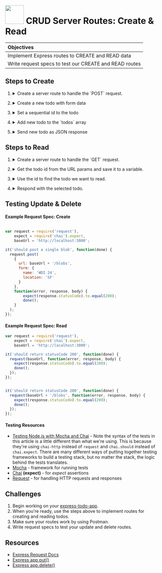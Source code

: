 # <img src="https://cloud.githubusercontent.com/assets/7833470/10899314/63829980-8188-11e5-8cdd-4ded5bcb6e36.png" height="60"> CRUD Server Routes: Create & Read

| Objectives |
| :--- |
| Implement Express routes to CREATE and READ data |
| Write request specs to test our CREATE and READ routes |

## Steps to Create

1. <details>
    <summary>Create a server route to handle the `POST` request.</summary>
    ```js
    app.post('/api/todos', function (req, res) {

    });
    ```
</details>

2. <details>
    <summary>Create a new todo with form data</summary>
    ```js
    app.post('/api/todos', function (req, res) {
      var newTodo = req.body;
    });
    ```
</details>

3. <details>
    <summary>Set a sequential id to the todo</summary>
    ```js
    app.post('/api/todos', function (req, res) {
      var newTodo = req.body;

      if (todos.length > 0) {
        newTodo._id = todos[todos.length - 1]._id + 1;
      } else {
        newTodo._id = 1;
      }
    });
    ```
</details>

4. <details>
    <summary>Add new todo to the `todos` array</summary>
    ```js
    app.post('/api/todos', function (req, res) {
      var newTodo = req.body;

      if (todos.length > 0) {
        newTodo._id = todos[todos.length - 1]._id + 1;
      } else {
        newTodo._id = 1;
      }

      todos.push(newTodo);
    });
    ```
</details>

5. <details>
    <summary>Send new todo as JSON response</summary>
    ```js

    app.post('/api/todos', function (req, res) {
    // create new todo with form data (`req.body`)
      var newTodo = req.body;

    // set sequential id (last id in `todos` array + 1)
      if (todos.length > 0) {
        newTodo._id = todos[todos.length - 1]._id + 1;
      } else {
        newTodo._id = 1;
      }

    // add newTodo to `todos` array
      todos.push(newTodo);

    // send newTodo as JSON response
      res.json(newTodo);
    });
    ```
</details>

## Steps to Read

1. <details>
    <summary>Create a server route to handle the `GET` request.</summary>
    ```js
    app.get('/api/todos/:id', function (req, res) {

    });
    ```
</details>

2. <details>
    <summary>Get the todo id from the URL params and save it to a variable.</summary>
    ```js
    app.get('/api/todos/:id', function (req, res) {
      var todoId = parseInt(req.params.id);
    });
    ```
</details>

3. <details>
    <summary>Use the id to find the todo we want to read.</summary>
    ```js
    app.get('/api/todos/:id', function (req, res) {
      var todoId = parseInt(req.params.id);

      var foundTodo = todos.filter(function (todo) {
        return todo._id == todoId;
      })[0];
    });
    ```
</details>

4. <details>
    <summary>Respond with the selected todo.</summary>
    ```js
    // get one todo
    app.get('/api/todos/:id', function (req, res) {

       // get todo id from url params (`req.params`)
       var todoId = parseInt(req.params.id);

       // find todo to by its id
       var foundTodo = todos.filter(function (todo) {
       return todo._id == todoId;
       })[0];

     // send foundTodo as JSON response
     res.json(foundTodo);
    });
    ```
</details>

## Testing Update & Delete

#### Example Request Spec: Create

```js

var request = require('request'),
    expect = require('chai').expect,
    baseUrl = 'http://localhost:3000';

it('should post a single blob', function(done) {
  request.post(
    {
      url: baseUrl + '/blobs',
      form: {
        name: 'WDI 24',
        location: 'SF'
      }
    },
    function(error, response, body) {
        expect(response.statusCode).to.equal(200);
        done();
    }
  );
});
```

#### Example Request Spec: Read

```js
var request = require('request'),
    expect = require('chai').expect,
    baseUrl = 'http://localhost:3000';

it('should return statusCode 200', function(done) {
  request(baseUrl, function(error, response, body) {
    expect(response.statusCode).to.equal(200);
    done();
  });
});


it('should return statusCode 200', function(done) {
  request(baseUrl + '/blobs', function(error, response, body) {
    expect(response.statusCode).to.equal(200);
    done();
  });
});
```

#### Testing Resources

* <a href="http://mherman.org/blog/2015/09/10/testing-node-js-with-mocha-and-chai/#.Vjyor66rSRs" target="_blank">Testing Node.js with Mocha and Chai</a> - Note the syntax of the tests in this article is a little different than what we're using. This is because they're using `chai-http` instead of `request` and `chai.should` instead of `chai.expect`. There are many different ways of putting together testing frameworks to build a testing stack, but no matter the stack, the logic behind the tests translates.
* <a href="http://mochajs.org" target="_blank">Mocha</a> - framework for running tests
* <a href="http://chaijs.com/api" target="_blank">Chai</a> **(expect)** - for *expect* assertions
* <a href="https://github.com/request/request" target="_blank">Request</a> - for handling HTTP requests and responses

## Challenges

1. Begin working on your <a href="https://github.com/sf-wdi-24/express-todo-app" target="_blank">express-todo-app</a>.
2. When you're ready, use the steps above to implement routes for creating and reading todos.
3. Make sure your routes work by using Postman.
4. Write request specs to test your update and delete routes.

## Resources

* <a href="http://expressjs.com/api.html#req" target="_blank">Express Request Docs</a>
* <a href="http://expressjs.com/api.html#app.put.method" target="_blank">Express app.put()</a>
* <a href="http://expressjs.com/api.html#app.delete.method" target="_blank">Express app.delete()</a>
